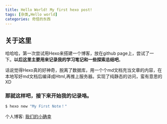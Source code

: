 ```yaml
---
title: Hello World! My first hexo post!
tags: [杂类,Hello world]
categories: 奇怪的东西
---
```


## 关于这里

哈哈哈，第一次尝试用Hexo来搭建一个博客，放在github page上，尝试了一下。**以后这里主要用来记录我的学习笔记和一些探索总结吧**。

话说觉得Hexo真的好神奇，脱离了数据库，用一个个md文档充当文章的内容，在本地写好md文档后编译成Html,再推上服务器。实现了纯静态的访问，蛮有意思的XD

### 那就这样吧，接下来开始我的记录咯。

``` bash
$ hexo new "My First Note！"
```

个人博客: [我们的小确幸](https://we.sharelove.site/)